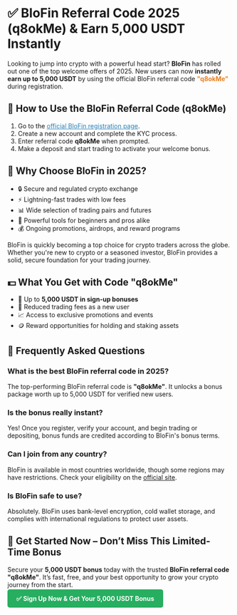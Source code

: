 <h1>✅ BloFin Referral Code 2025 (q8okMe) & Earn 5,000 USDT Instantly</h1>

<p>Looking to jump into crypto with a powerful head start? <strong>BloFin</strong> has rolled out one of the top welcome offers of 2025. New users can now <strong>instantly earn up to 5,000 USDT</strong> by using the official BloFin referral code <span style="color:#e67e22;"><strong>"q8okMe"</strong></span> during registration.</p>

<h2>🎁 How to Use the BloFin Referral Code (q8okMe)</h2>
<ol>
<li>Go to the <a href="https://blofin.com/register?referral_code=q8okMe" target="_blank" style="color:#2980b9;">official BloFin registration page</a>.</li>
<li>Create a new account and complete the KYC process.</li>
<li>Enter referral code <strong>q8okMe</strong> when prompted.</li>
<li>Make a deposit and start trading to activate your welcome bonus.</li>
</ol>

<h2>🚀 Why Choose BloFin in 2025?</h2>
<ul>
<li>🔒 Secure and regulated crypto exchange</li>
<li>⚡ Lightning-fast trades with low fees</li>
<li>📊 Wide selection of trading pairs and futures</li>
<li>🎯 Powerful tools for beginners and pros alike</li>
<li>💰 Ongoing promotions, airdrops, and reward programs</li>
</ul>

<p>BloFin is quickly becoming a top choice for crypto traders across the globe. Whether you're new to crypto or a seasoned investor, BloFin provides a solid, secure foundation for your trading journey.</p>

<h2>💵 What You Get with Code "q8okMe"</h2>
<ul>
<li>🎉 Up to <strong>5,000 USDT in sign-up bonuses</strong></li>
<li>🔄 Reduced trading fees as a new user</li>
<li>📈 Access to exclusive promotions and events</li>
<li>🪙 Reward opportunities for holding and staking assets</li>
</ul>

<h2>📌 Frequently Asked Questions</h2>

<h3>What is the best BloFin referral code in 2025?</h3>
<p>The top-performing BloFin referral code is <strong>"q8okMe"</strong>. It unlocks a bonus package worth up to 5,000 USDT for verified new users.</p>

<h3>Is the bonus really instant?</h3>
<p>Yes! Once you register, verify your account, and begin trading or depositing, bonus funds are credited according to BloFin's bonus terms.</p>

<h3>Can I join from any country?</h3>
<p>BloFin is available in most countries worldwide, though some regions may have restrictions. Check your eligibility on the <a href="https://blofin.com" target="_blank">official site</a>.</p>

<h3>Is BloFin safe to use?</h3>
<p>Absolutely. BloFin uses bank-level encryption, cold wallet storage, and complies with international regulations to protect user assets.</p>

<h2>🎯 Get Started Now – Don’t Miss This Limited-Time Bonus</h2>
<p>Secure your <strong>5,000 USDT bonus</strong> today with the trusted <strong>BloFin referral code "q8okMe"</strong>. It’s fast, free, and your best opportunity to grow your crypto journey from the start.</p>

<p><a href="https://blofin.com/register?referral_code=q8okMe" target="_blank" style="background-color:#27ae60; color:#fff; padding:12px 20px; font-weight:bold; border-radius:5px; text-decoration:none;">✅ Sign Up Now & Get Your 5,000 USDT Bonus</a></p>
